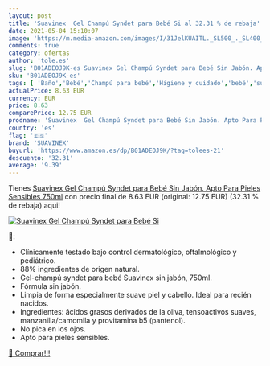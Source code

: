 ```yaml
---
layout: post
title: 'Suavinex  Gel Champú Syndet para Bebé Si al 32.31 % de rebaja'
date: 2021-05-04 15:10:07
image: 'https://m.media-amazon.com/images/I/31JelKUAITL._SL500_._SL400_.jpg'
comments: true
category: ofertas
author: 'tole.es'
slug: 'B01ADEOJ9K-es Suavinex Gel Champú Syndet para Bebé Sin Jabón. Apto Para...'
sku: 'B01ADEOJ9K-es'
tags: [ 'Baño','Bebé','Champú para bebé','Higiene y cuidado','bebé','suavinex', ]
actualPrice: 8.63 EUR
currency: EUR
price: 8.63
comparePrice: 12.75 EUR
prodname: 'Suavinex  Gel Champú Syndet para Bebé Sin Jabón. Apto Para Pieles Sensibles  750ml'
country: 'es'
flag: '🇪🇸'
brand: 'SUAVINEX'
buyurl: 'https://www.amazon.es/dp/B01ADEOJ9K/?tag=tolees-21'
descuento: '32.31'
average: '9.39'
---
```


Tienes [Suavinex  Gel Champú Syndet para Bebé Sin Jabón. Apto Para Pieles Sensibles  750ml](https://www.amazon.es/dp/B01ADEOJ9K/?tag=tolees-21) con precio final de  8.63 EUR (original: 12.75 EUR) (32.31 %  de rebaja) aqui!

[![Suavinex  Gel Champú Syndet para Bebé Si](https://m.media-amazon.com/images/I/31JelKUAITL._SL500_._SL400_.jpg)](https://www.amazon.es/dp/B01ADEOJ9K/?tag=tolees-21)

🔎:

- Clínicamente testado bajo control dermatológico, oftalmológico y pediátrico.
- 88% ingredientes de origen natural.
- Gel-champú syndet para bebé Suavinex sin jabón, 750ml.
- Fórmula sin jabón.
- Limpia de forma especialmente suave piel y cabello. Ideal para recién nacidos.
- Ingredientes: ácidos grasos derivados de la oliva, tensoactivos suaves, manzanilla/camomila y provitamina b5 (pantenol).
- No pica en los ojos.
- Apto para pieles sensibles.

[🛒 Comprar!!!](https://www.amazon.es/dp/B01ADEOJ9K/?tag=tolees-21)
